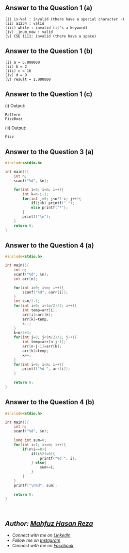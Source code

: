 ## Answer to the Question 1 (a)
```
(i) is-Val : invalid (there have a special character -)
(ii) a1234 : valid
(iii) while : invalid (it's a keyword)
(iv) _1num_new : valid
(v) CSE 1111: invalid (there have a space)
```

## Answer to the Question 1 (b)
```
(i) a = 5.000000
(ii) b = 2
(iii) c = 16
(iv) d = 9
(v) result = 1.000000
```
## Answer to the Question 1 (c)
(i) Output:
```
Pattern
FizzBuzz
```
(ii) Output:
```
Fizz
```

## Answer to the Question 3 (a)
```c
#include<stdio.h>

int main(){
    int n;
    scanf("%d", &n);

    for(int i=0; i<n; i++){
        int k=n-i-1;
        for(int j=0; j<n*2-i; j++){
            if(j<k) printf(" ");
            else printf("*");
        }
        printf("\n");
    }
    return 0;
}
```

## Answer to the Question 4 (a)
```c
#include<stdio.h>

int main(){
    int n;
    scanf("%d", &n);
    int arr[n];

    for(int i=0; i<n; i++){
        scanf("%d", &arr[i]);
    }
    int k=n/2-1;
    for(int i=0; i<(n/2)/2; i++){
        int temp=arr[i];
        arr[i]=arr[k];
        arr[k]=temp;
        k--;
    }
    k=n/2+1;
    for(int j=0; j<(n/2)/2; j++){
        int temp=arr[n-j-1];
        arr[n-j-1]=arr[k];
        arr[k]=temp;
        k++;
    }
    for(int i=0; i<n; i++){
        printf("%d ", arr[i]);
    }
    
    return 0;
}
```

## Answer to the Question 4 (b)
```c
#include<stdio.h>

int main(){
    int n;
    scanf("%d", &n);
    
    long int sum=0;
    for(int i=1; i<=n; i++){
        if(n%i==0){
            if(i%2!=0){
                printf("%d ", i);
            } else{
                sum+=i;
            }
        }
    }
    printf("\n%d", sum);
    
    return 0;
}
```


<br>

## _Author: [Mahfuz Hasan Reza](https://github.com/mahfuzhasanreza/)_
 - _Connect with me on [LinkedIn](https://www.linkedin.com/in/mahfuzhasanreza/)_
 - _Follow me on [Instagram](https://www.instagram.com/mahfuzhasanreza/)_
 - _Connect with me on [Facebook](https://www.facebook.com/mahfuzhasanreza/)_
